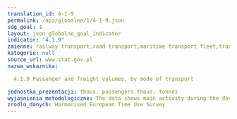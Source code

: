 ```yaml
---
translation_id: 4-1-9
permalink: /api/globalne/1/4-1-9.json
sdg_goal: 1
layout: json_globalne_goal_indicator
indicator: "4.1.9"
zmienne: railway transport,road transport,maritime transport fleet,transport by inland waterway fleet,air transport,railway transport,road transport,maritime transport fleet,transport by inland waterway fleet,air transport
kategorie: null
source_url: www.stat.gov.pl
nazwa_wskaznika:  
  4.1.9 Passenger and freight volumes, by mode of transport
jednostka_prezentacji: thous. passengers thous. tonnes
wyjasnienia_metodologiczne: The data shows main activity during the day in specific countries (Austria, France, Belgium, Norway, Hungary) by their main activity status.
zrodlo_danych: Harmonised European Time Use Survey
---
```

